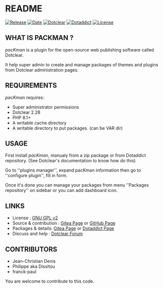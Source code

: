 # README

[![Release](https://img.shields.io/badge/release-2023.10.06-a2cbe9.svg)](https://git.dotclear.watch/JcDenis/pacKman/releases)
[![Date](https://img.shields.io/badge/date-2023.10.07-c44d58.svg)](https://git.dotclear.watch/JcDenis/pacKman/releases)
[![Dotclear](https://img.shields.io/badge/dotclear-v2.28-137bbb.svg)](https://fr.dotclear.org/download)
[![Dotaddict](https://img.shields.io/badge/dotaddict-official-9ac123.svg)](https://plugins.dotaddict.org/dc2/details/pacKman)
[![License](https://img.shields.io/github/license/JcDenis/pacKman)](https://git.dotclear.watch/JcDenis/pacKman/blob/master/LICENSE)

## WHAT IS PACKMAN ?

_pacKman_ is a plugin for the open-source 
web publishing software called Dotclear.

It help super admin to create and manage packages of
themes and plugins from Dotclear administration pages.

## REQUIREMENTS

_pacKman_ requires: 

* Super administrator permissions
* Dotclear 2.28
* PHP 8.1+
* A writable cache directory 
* A writable directory to put packages. (can be VAR dir)

## USAGE

First install _pacKman_, manualy from a zip package or from 
Dotaddict repository. (See Dotclear's documentation to know how do this)

Go to ''plugins manager'', expand pacKman information then 
go to ''configure plugin'', fill in form.

Once it's done you can manage your packages from menu 
''Packages repository'' on sidebar or you can add dashboard icon.

## LINKS

* License : [GNU GPL v2](https://www.gnu.org/licenses/old-licenses/lgpl-2.0.html)
* Source & contribution : [Gitea Page](https://git.dotclear.watch/JcDenis/pacKman) or [GitHub Page](https://github.com/JcDenis/pacKman)
* Packages & details: [Gitea Page](https://git.dotclear.watch/JcDenis/pacKman/releases) or [Dotaddict Page](https://plugins.dotaddict.org/dc2/details/pacKman)
* Discuss and help : [Dotclear Forum](https://forum.dotclear.org/viewtopic.php?id=40066)

## CONTRIBUTORS

* Jean-Christian Denis
* Philippe aka Dissitou
* franck-paul

You are welcome to contribute to this code.
